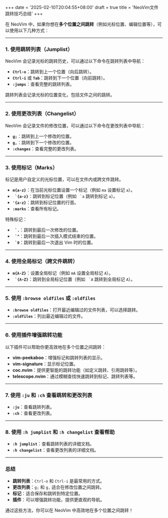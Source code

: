 +++
date = '2025-02-10T20:04:55+08:00'
draft = true
title = 'NeoVim文件跳转技巧总结'
+++

在 NeoVim 中，如果你想在**多个位置之间跳转**（例如光标位置、编辑位置等），可以使用以下几种方式：

---

### 1. **使用跳转列表（Jumplist）**
NeoVim 会记录光标的跳转历史，可以通过以下命令在跳转列表中导航：
- **`Ctrl-o`**：跳转到上一个位置（向后跳转）。
- **`Ctrl-i`** 或 **`Tab`**：跳转到下一个位置（向前跳转）。
- **`:jumps`**：查看完整的跳转列表。

跳转列表会记录光标的位置变化，包括文件之间的跳转。

---

### 2. **使用更改列表（Changelist）**
NeoVim 会记录文件的修改位置，可以通过以下命令在更改列表中导航：
- **`g;`**：跳转到上一个修改的位置。
- **`g,`**：跳转到下一个修改的位置。
- **`:changes`**：查看完整的更改列表。

---

### 3. **使用标记（Marks）**
标记是用户自定义的光标位置，可以在文件内或跨文件跳转。
- **`m{a-z}`**：在当前光标位置设置一个标记（例如 `ma` 设置标记 `a`）。
- **`` `{a-z}``**：跳转到标记位置（例如 `` `a`` 跳转到标记 `a`）。
- **`'{a-z}`**：跳转到标记位置的行首。
- **`:marks`**：查看所有标记。

特殊标记：
- **`` `.``**：跳转到最后一次修改的位置。
- **`` `^``**：跳转到最后一次插入模式结束的位置。
- **`` `0``**：跳转到最后一次退出 Vim 时的位置。

---

### 4. **使用全局标记（跨文件跳转）**
- **`m{A-Z}`**：设置全局标记（例如 `mA` 设置全局标记 `A`）。
- **`` `{A-Z}``**：跳转到全局标记位置（例如 `` `A`` 跳转到全局标记 `A`）。

---

### 5. **使用 `:browse oldfiles` 或 `:oldfiles`**
- **`:browse oldfiles`**：打开最近编辑过的文件列表，可以选择跳转。
- **`:oldfiles`**：列出最近编辑过的文件。

---

### 6. **使用插件增强跳转功能**
以下插件可以帮助你更高效地在多个位置之间跳转：
- **vim-peekaboo**：增强标记和跳转列表的显示。
- **vim-signature**：显示标记位置。
- **coc.nvim**：提供更智能的跳转功能（如定义跳转、引用跳转等）。
- **telescope.nvim**：通过模糊查找快速跳转到标记、跳转列表等。

---

### 7. **使用 `:ju` 和 `:ch` 查看跳转和更改列表**
- **`:ju`**：查看跳转列表。
- **`:ch`**：查看更改列表。

---

### 8. **使用 `:h jumplist` 和 `:h changelist` 查看帮助**
- **`:h jumplist`**：查看跳转列表的详细文档。
- **`:h changelist`**：查看更改列表的详细文档。

---

### 总结
- **跳转列表**：`Ctrl-o` 和 `Ctrl-i` 是最常用的方式。
- **更改列表**：`g;` 和 `g,` 适合在修改位置之间跳转。
- **标记**：适合保存和跳转到特定位置。
- **插件**：可以增强跳转功能，提供更直观的导航。

通过这些方法，你可以在 NeoVim 中高效地在多个位置之间跳转！